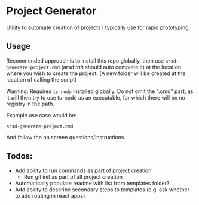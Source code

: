 # Project Generator

Utility to automate creation of projects I typically use for rapid prototyping.

## Usage
Recommended approach is to install this repo globally, then use `arsd-generate-project.cmd` (arsd *tab* should auto complete it) at the location where you wish to create the project. 
(A new folder will be created at the location of calling the script)

Warning: Requires `ts-node` installed globally. Do not omit the ".cmd" part, as it will then try to use ts-node as an executable, for which there will be no registry in the path.

Example use case would be:

```arsd-generate-project.cmd```

And follow the on screen questions/instructions.

## Todos:
* Add ability to run commands as part of project creation
  * Run git init as part of all project creation
* Automatically populate readme with list from templates folder?
* Add ability to describe secondary steps to templates (e.g. ask whether to add routing in react apps)